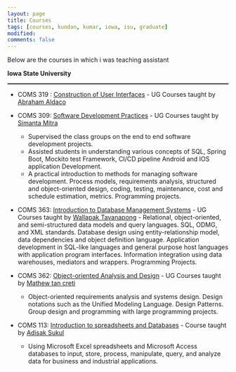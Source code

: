 ```yaml
---
layout: page
title: Courses
tags: [courses, kundan, kumar, iowa, isu, graduate]
modified:
comments: false
---
```


Below are the courses in which i was teaching assistant

**Iowa State University**
<!-- [Courses at Iowa State University](https://cs.iastate.edu/) -->
<hr style="border:1px solid gray">
<!-- <div align="center">
  <b>**Computer Science**</b>
</div> -->

* COMS 319 : [Construction of User Interfaces](https://catalog.iastate.edu/azcourses/com_s/) - UG Courses taught by [Abraham Aldaco](https://www.cs.iastate.edu/people/abraham-aldaco)

* COMS 309: [Software Development Practices](https://catalog.iastate.edu/azcourses/com_s/) - UG Courses taught by [Simanta Mitra](https://www.cs.iastate.edu/people/simanta-mitra)
    - Supervised the class groups on the end to end software development projects.
    - Assisted students in understanding various concepts of SQL, Spring Boot, Mockito test Framework, CI/CD pipeline
     Android and IOS application Development.
    - A practical introduction to methods for managing software development. Process models, requirements analysis, structured and object-oriented design, coding, testing, maintenance, cost and schedule estimation, metrics. Programming projects.

* COMS 363: [Introduction to Database Management Systems](https://catalog.iastate.edu/azcourses/com_s/) - UG Courses taught by [Wallapak Tavanapong](https://www.cs.iastate.edu/tavanapo)
        - Relational, object-oriented, and semi-structured data models and query languages. SQL, ODMG, and XML standards. Database design using entity-relationship model, data dependencies and object definition language. Application development in SQL-like languages and general purpose host languages with application program interfaces. Information integration using data warehouses, mediators and wrappers. Programming Projects.

* COMS 362: [Object-oriented Analysis and Design](https://catalog.iastate.edu/azcourses/com_s/) - UG Courses taught by [Mathew tan creti](https://www.cs.iastate.edu/people/matthew-tan-creti)
    - Object-oriented requirements analysis and systems design. Design notations such as the Unified Modeling Language. Design Patterns. Group design and programming with large programming projects.



* COMS 113: [Introduction to spreadsheets and Databases](https://catalog.iastate.edu/azcourses/com_s/) - Course taught by [Adisak Sukul](https://www.cs.iastate.edu/adisak)
    - Using Microsoft Excel spreadsheets and Microsoft Access databases to input, store, process, manipulate, query, and analyze data for business and industrial applications.



<!-- <hr style="border:1px solid gray">
<div align="center">
<b>**Statistics**</b>
</div>
* STAT 571: [Introduction to Experimental Design](https://stat585-at-isu.github.io/) -  taught by [Heike Hofmann](https://www.stat.iastate.edu/people/heike-hofmann)
    - Independently supervised the class of 30 students and graded projects, term exams and quizzes.
    - Assisted students in understanding various concepts of SQL, XML and E-R model
* STAT 587: [Statistical methods for Research Workers](https://catalog.iastate.edu/azcourses/stat/) -  taught by [Chong Wang](https://www.stat.iastate.edu/people/chong-wang)
    - Independently supervised the class of 30 students and graded projects, term exams and quizzes.
    - Assisted students in understanding various concepts of SQL, XML and E-R model
* STAT 430/583: [Empirical Methods for the Computational Sciences](https://catalog.iastate.edu/azcourses/stat/) -  taught by [Kris De Brabanter](https://www.stat.iastate.edu/people/kris-de-brabanter)
    - Independently supervised the class of 30 students and graded projects, term exams and quizzes.

<hr style="border:1px solid gray">
**Iowa State University (2020)** [Teaching assistant at Iowa State University](https://cs.iastate.edu/) -->

